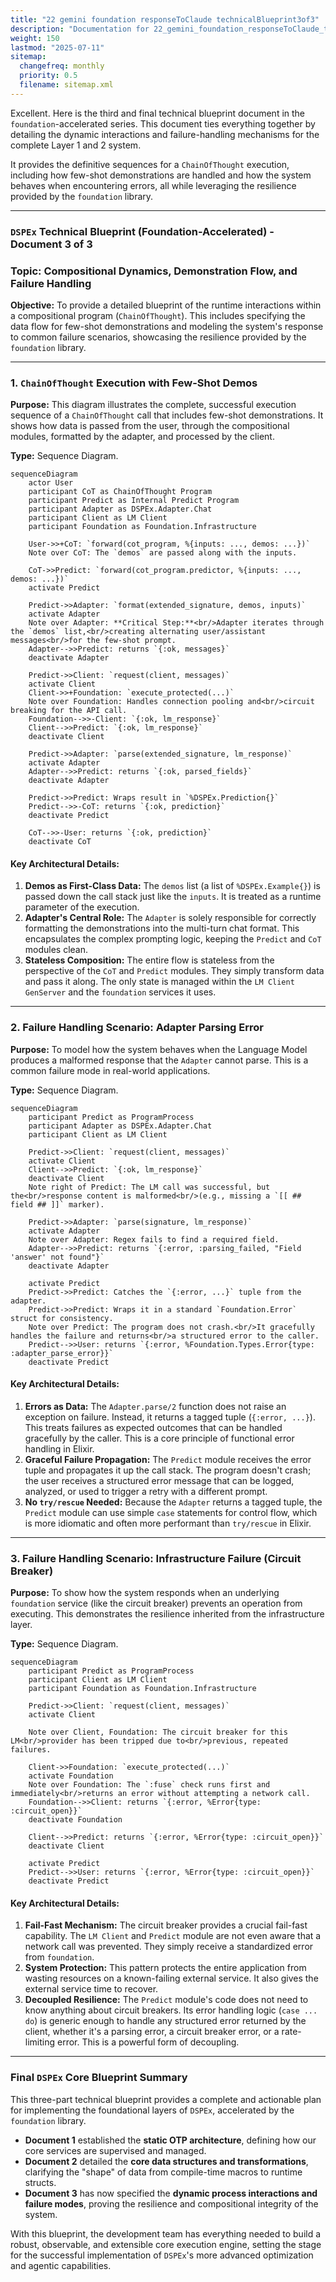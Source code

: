 ```yaml
---
title: "22 gemini foundation responseToClaude technicalBlueprint3of3"
description: "Documentation for 22_gemini_foundation_responseToClaude_technicalBlueprint3of3 from the Ds ex repository."
weight: 150
lastmod: "2025-07-11"
sitemap:
  changefreq: monthly
  priority: 0.5
  filename: sitemap.xml
---
```


Excellent. Here is the third and final technical blueprint document in the `foundation`-accelerated series. This document ties everything together by detailing the dynamic interactions and failure-handling mechanisms for the complete Layer 1 and 2 system.

It provides the definitive sequences for a `ChainOfThought` execution, including how few-shot demonstrations are handled and how the system behaves when encountering errors, all while leveraging the resilience provided by the `foundation` library.

---

### **`DSPEx` Technical Blueprint (Foundation-Accelerated) - Document 3 of 3**

### **Topic: Compositional Dynamics, Demonstration Flow, and Failure Handling**

**Objective:** To provide a detailed blueprint of the runtime interactions within a compositional program (`ChainOfThought`). This includes specifying the data flow for few-shot demonstrations and modeling the system's response to common failure scenarios, showcasing the resilience provided by the `foundation` library.

---

### **1. `ChainOfThought` Execution with Few-Shot Demos**

**Purpose:** This diagram illustrates the complete, successful execution sequence of a `ChainOfThought` call that includes few-shot demonstrations. It shows how data is passed from the user, through the compositional modules, formatted by the adapter, and processed by the client.

**Type:** Sequence Diagram.

```mermaid
sequenceDiagram
    actor User
    participant CoT as ChainOfThought Program
    participant Predict as Internal Predict Program
    participant Adapter as DSPEx.Adapter.Chat
    participant Client as LM Client
    participant Foundation as Foundation.Infrastructure

    User->>+CoT: `forward(cot_program, %{inputs: ..., demos: ...})`
    Note over CoT: The `demos` are passed along with the inputs.

    CoT->>Predict: `forward(cot_program.predictor, %{inputs: ..., demos: ...})`
    activate Predict

    Predict->>Adapter: `format(extended_signature, demos, inputs)`
    activate Adapter
    Note over Adapter: **Critical Step:**<br/>Adapter iterates through the `demos` list,<br/>creating alternating user/assistant messages<br/>for the few-shot prompt.
    Adapter-->>Predict: returns `{:ok, messages}`
    deactivate Adapter

    Predict->>Client: `request(client, messages)`
    activate Client
    Client->>+Foundation: `execute_protected(...)`
    Note over Foundation: Handles connection pooling and<br/>circuit breaking for the API call.
    Foundation-->>-Client: `{:ok, lm_response}`
    Client-->>Predict: `{:ok, lm_response}`
    deactivate Client

    Predict->>Adapter: `parse(extended_signature, lm_response)`
    activate Adapter
    Adapter-->>Predict: returns `{:ok, parsed_fields}`
    deactivate Adapter

    Predict->>Predict: Wraps result in `%DSPEx.Prediction{}`
    Predict-->>-CoT: returns `{:ok, prediction}`
    deactivate Predict
    
    CoT-->>-User: returns `{:ok, prediction}`
    deactivate CoT
```

#### **Key Architectural Details:**

1.  **Demos as First-Class Data:** The `demos` list (a list of `%DSPEx.Example{}`) is passed down the call stack just like the `inputs`. It is treated as a runtime parameter of the execution.
2.  **Adapter's Central Role:** The `Adapter` is solely responsible for correctly formatting the demonstrations into the multi-turn chat format. This encapsulates the complex prompting logic, keeping the `Predict` and `CoT` modules clean.
3.  **Stateless Composition:** The entire flow is stateless from the perspective of the `CoT` and `Predict` modules. They simply transform data and pass it along. The only state is managed within the `LM Client` `GenServer` and the `foundation` services it uses.

---

### **2. Failure Handling Scenario: Adapter Parsing Error**

**Purpose:** To model how the system behaves when the Language Model produces a malformed response that the `Adapter` cannot parse. This is a common failure mode in real-world applications.

**Type:** Sequence Diagram.

```mermaid
sequenceDiagram
    participant Predict as ProgramProcess
    participant Adapter as DSPEx.Adapter.Chat
    participant Client as LM Client

    Predict->>Client: `request(client, messages)`
    activate Client
    Client-->>Predict: `{:ok, lm_response}`
    deactivate Client
    Note right of Predict: The LM call was successful, but the<br/>response content is malformed<br/>(e.g., missing a `[[ ## field ## ]]` marker).

    Predict->>Adapter: `parse(signature, lm_response)`
    activate Adapter
    Note over Adapter: Regex fails to find a required field.
    Adapter-->>Predict: returns `{:error, :parsing_failed, "Field 'answer' not found"}`
    deactivate Adapter
    
    activate Predict
    Predict->>Predict: Catches the `{:error, ...}` tuple from the adapter.
    Predict->>Predict: Wraps it in a standard `Foundation.Error` struct for consistency.
    Note over Predict: The program does not crash.<br/>It gracefully handles the failure and returns<br/>a structured error to the caller.
    Predict-->>User: returns `{:error, %Foundation.Types.Error{type: :adapter_parse_error}}`
    deactivate Predict
```

#### **Key Architectural Details:**

1.  **Errors as Data:** The `Adapter.parse/2` function does not raise an exception on failure. Instead, it returns a tagged tuple (`{:error, ...}`). This treats failures as expected outcomes that can be handled gracefully by the caller. This is a core principle of functional error handling in Elixir.
2.  **Graceful Failure Propagation:** The `Predict` module receives the error tuple and propagates it up the call stack. The program doesn't crash; the user receives a structured error message that can be logged, analyzed, or used to trigger a retry with a different prompt.
3.  **No `try/rescue` Needed:** Because the `Adapter` returns a tagged tuple, the `Predict` module can use simple `case` statements for control flow, which is more idiomatic and often more performant than `try/rescue` in Elixir.

---

### **3. Failure Handling Scenario: Infrastructure Failure (Circuit Breaker)**

**Purpose:** To show how the system responds when an underlying `foundation` service (like the circuit breaker) prevents an operation from executing. This demonstrates the resilience inherited from the infrastructure layer.

**Type:** Sequence Diagram.

```mermaid
sequenceDiagram
    participant Predict as ProgramProcess
    participant Client as LM Client
    participant Foundation as Foundation.Infrastructure

    Predict->>Client: `request(client, messages)`
    activate Client

    Note over Client, Foundation: The circuit breaker for this LM<br/>provider has been tripped due to<br/>previous, repeated failures.
    
    Client->>Foundation: `execute_protected(...)`
    activate Foundation
    Note over Foundation: The `:fuse` check runs first and immediately<br/>returns an error without attempting a network call.
    Foundation-->>Client: returns `{:error, %Error{type: :circuit_open}}`
    deactivate Foundation

    Client-->>Predict: returns `{:error, %Error{type: :circuit_open}}`
    deactivate Client

    activate Predict
    Predict-->>User: returns `{:error, %Error{type: :circuit_open}}`
    deactivate Predict
```

#### **Key Architectural Details:**

1.  **Fail-Fast Mechanism:** The circuit breaker provides a crucial fail-fast capability. The `LM Client` and `Predict` module are not even aware that a network call was prevented. They simply receive a standardized error from `foundation`.
2.  **System Protection:** This pattern protects the entire application from wasting resources on a known-failing external service. It also gives the external service time to recover.
3.  **Decoupled Resilience:** The `Predict` module's code does not need to know anything about circuit breakers. Its error handling logic (`case ... do`) is generic enough to handle any structured error returned by the client, whether it's a parsing error, a circuit breaker error, or a rate-limiting error. This is a powerful form of decoupling.

---

### **Final `DSPEx` Core Blueprint Summary**

This three-part technical blueprint provides a complete and actionable plan for implementing the foundational layers of `DSPEx`, accelerated by the `foundation` library.

-   **Document 1** established the **static OTP architecture**, defining how our core services are supervised and managed.
-   **Document 2** detailed the **core data structures and transformations**, clarifying the "shape" of data from compile-time macros to runtime structs.
-   **Document 3** has now specified the **dynamic process interactions and failure modes**, proving the resilience and compositional integrity of the system.

With this blueprint, the development team has everything needed to build a robust, observable, and extensible core execution engine, setting the stage for the successful implementation of `DSPEx`'s more advanced optimization and agentic capabilities.
